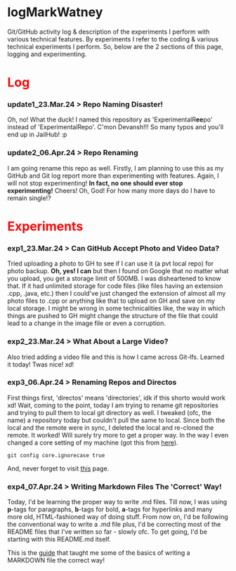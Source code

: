 # logMarkWatney
Git/GitHub activity log & description of the experiments I perform with various technical features. By experiments I refer to the coding & various technical experiments I perform. So, below are the 2 sections of this page, logging and experimenting.

# <font color = 'red'>Log</font>

### update1_23.Mar.24 > Repo Naming Disaster!

Oh, no! What the duck! I named this repository as 'ExperimentalR**ee**po' instead of 'ExperimentalRepo'. C'mon Devansh!!! So many typos and you'll end up in JailHub! :p

### update2_06.Apr.24 > Repo Renaming

I am going rename this repo as well. Firstly, I am planning to use this as my GitHub and Git log report more than experimenting with features. Again, I will not stop experimenting! __In fact, no one should ever stop experimenting!__ Cheers! Oh, God! For how many more days do I have to remain single!?

# <font color = 'red'>Experiments</font>

### exp1_23.Mar.24 > Can GitHub Accept Photo and Video Data?

Tried uploading a photo to GH to see if I can use it (a pvt local repo) for photo backup. __Oh, yes! I can__ but then I found on Google that no matter what you upload, you get a storage limit of 500MB. I was disheartened to know that. If it had unlimited storage for code files (like files having an extension .cpp, .java, etc.) then I could've just changed the extension of almost all my photo files to .cpp or anything like that to upload on GH and save on my local storage. I might be wrong in some technicalities like, the way in which things are pushed to GH might change the structure of the file that could lead to a change in the image file or even a corruption.

### exp2_23.Mar.24 > What About a Large Video?

Also tried adding a video file and this is how I came across Git-lfs. Learned it today! Twas nice! xd!

### exp3_06.Apr.24 > Renaming Repos and Directos

First things first, 'directos' means 'directories', idk if this shorto would work xd! Wait, coming to the point, today I am trying to rename git repositories and trying to pull them to local git directory as well. I tweaked (ofc, the name) a repository today but couldn't pull the same to local. Since both the local and the remote were in sync, I deleted the local and re-cloned the remote. It worked! Will surely try more to get a proper way. In the way I even changed a core setting of my machine (got this from [here](https://stackoverflow.com/questions/11183788/in-a-git-repository-how-to-properly-rename-a-directory)).

```
git config core.ignorecase true
```

And, never forget to visit [this](https://docs.github.com/en/repositories/creating-and-managing-repositories/renaming-a-repository) page.

### exp4_07.Apr.24 > Writing Markdown Files The 'Correct' Way!

Today, I'd be learning the proper way to write .md files. Till now, I was using **p**-tags for paragraphs, **b**-tags for bold, **a**-tags for hyperlinks and many more old, HTML-fashioned way of doing stuff. From now on, I'd be following the conventional way to write a .md file plus, I'd be correcting most of the README files that I've written so far - slowly ofc. To get going, I'd be starting with this README.md itself.

This is the [guide](https://www.inflectra.com/Support/KnowledgeBase/KB725.aspx) that taught me some of the basics of writing a MARKDOWN file the correct way!
